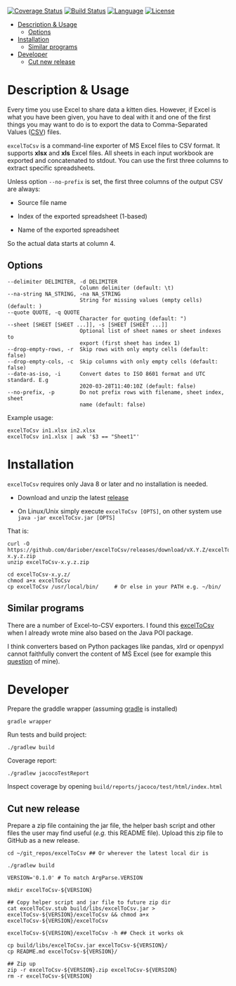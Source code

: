 [![Coverage Status](https://codecov.io/gh/dariober/excelToCsv/branch/master/graph/badge.svg)](https://codecov.io/gh/dariober/excelToCsv/branch/master)
[![Build Status](https://travis-ci.com/dariober/excelToCsv.svg?branch=master)](https://travis-ci.com/dariober/excelToCsv)
[![Language](http://img.shields.io/badge/language-java-brightgreen.svg)](https://www.java.com/)
[![License](http://img.shields.io/badge/license-MIT-blue.svg)](https://github.com/dariober/excelToCsv)

<!-- vim-markdown-toc GFM -->

* [Description & Usage](#description--usage)
    * [Options](#options)
* [Installation](#installation)
    * [Similar programs](#similar-programs)
* [Developer](#developer)
    * [Cut new release](#cut-new-release)

<!-- vim-markdown-toc -->

Description & Usage
===========

Every time you use Excel to share data a kitten dies. However, if Excel is what
you have been given, you have to deal with it and one of the first things you
may want to do is to export the data to Comma-Separated Values
([CSV](https://en.wikipedia.org/wiki/Comma-separated_values)) files.

`excelToCsv` is a command-line exporter of MS Excel files to CSV format. It
supports **xlsx** and **xls** Excel files. All sheets in each input workbook are
exported and concatenated to stdout. You can use the first three columns to
extract specific spreadsheets.

Unless option `--no-prefix` is set, the first three columns of the output CSV
are always:

* Source file name

* Index of the exported spreadsheet (1-based)

* Name of the exported spreadsheet

So the actual data starts at column 4.

Options
-------

```
--delimiter DELIMITER, -d DELIMITER
                       Column delimiter (default: \t)
--na-string NA_STRING, -na NA_STRING
                       String for missing values (empty cells) (default: )
--quote QUOTE, -q QUOTE
                       Character for quoting (default: ")
--sheet [SHEET [SHEET ...]], -s [SHEET [SHEET ...]]
                       Optional list of sheet names or sheet indexes to
                       export (first sheet has index 1)
--drop-empty-rows, -r  Skip rows with only empty cells (default: false)
--drop-empty-cols, -c  Skip columns with only empty cells (default: false)
--date-as-iso, -i      Convert dates to ISO 8601 format and UTC standard. E.g
                       2020-03-28T11:40:10Z (default: false)
--no-prefix, -p        Do not prefix rows with filename, sheet index, sheet
                       name (default: false)
```

Example usage:

```
excelToCsv in1.xlsx in2.xlsx
excelToCsv in1.xlsx | awk '$3 == "Sheet1"'
```

Installation
============

`excelToCsv` requires only Java 8 or later and no installation is needed. 

* Download and unzip the latest [release](https://github.com/dariober/excelToCsv/releases/) 

* On Linux/Unix simply execute `excelToCsv [OPTS]`, on other system use `java -jar excelToCsv.jar [OPTS]`

That is:

```
curl -O https://github.com/dariober/excelToCsv/releases/download/vX.Y.Z/excelToCsv-x.y.z.zip
unzip excelToCsv-x.y.z.zip

cd excelToCsv-x.y.z/
chmod a+x excelToCsv
cp excelToCsv /usr/local/bin/     # Or else in your PATH e.g. ~/bin/
```

Similar programs
----------------

There are a number of Excel-to-CSV exporters. I found this
[excelToCsv](https://github.com/informationsea/excelToCsv) when I already wrote
mine also based on the Java POI package.

I think converters based on Python packages like pandas, xlrd or openpyxl cannot
faithfully convert the content of MS Excel (see for example this
[question](https://stackoverflow.com/questions/60802014/how-to-consistently-handle-excel-boolean-with-pandas)
of mine).

Developer
=========

Prepare the graddle wrapper (assuming
[gradle](https://github.com/gradle/gradle) is installed)

```
gradle wrapper
```

Run tests and build project:

```
./gradlew build
```

Coverage report:

```
./gradlew jacocoTestReport
```

Inspect coverage by opening `build/reports/jacoco/test/html/index.html`

Cut new release
---------------

Prepare a zip file containing the jar file, the helper bash script and other
files the user may find useful (*e.g.* this README file). Upload this zip file
to GitHub as a new release.

```
cd ~/git_repos/excelToCsv ## Or wherever the latest local dir is

./gradlew build

VERSION='0.1.0' # To match ArgParse.VERSION

mkdir excelToCsv-${VERSION}

## Copy helper script and jar file to future zip dir
cat excelToCsv.stub build/libs/excelToCsv.jar > excelToCsv-${VERSION}/excelToCsv && chmod a+x excelToCsv-${VERSION}/excelToCsv

excelToCsv-${VERSION}/excelToCsv -h ## Check it works ok

cp build/libs/excelToCsv.jar excelToCsv-${VERSION}/
cp README.md excelToCsv-${VERSION}/

## Zip up
zip -r excelToCsv-${VERSION}.zip excelToCsv-${VERSION}
rm -r excelToCsv-${VERSION}
```
